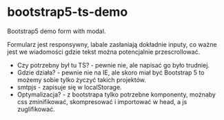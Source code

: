 # bootstrap5-ts-demo
Bootstrap5 demo form with modal.

Formularz jest responsywny, labale zasłaniają dokładnie inputy, co ważne jest we wiadomości gdzie tekst można potencjalnie przescrollować.

- Czy potrzebny był tu TS? - pewnie nie, ale napisać go było trudniej.
- Gdzie działa? - pewnie nie na IE, ale skoro miał być Bootstrap 5 to możemy sobie tylko życzyć takich projektów.
- smtpjs - zapisuje się w localStorage.
- Optymalizacja? - z bootstrapa tylko potrzebne komponenty, możnaby css zminifikować, skompresować i importować w head, a js zuglifikować.

